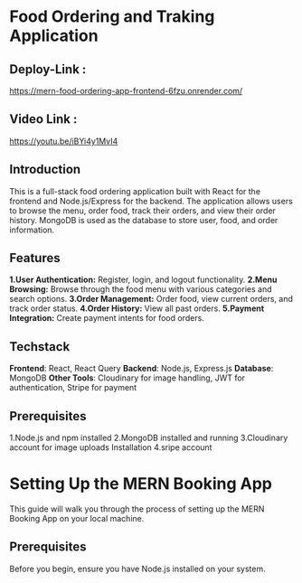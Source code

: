 # Food Ordering and Traking Application

## Deploy-Link :
https://mern-food-ordering-app-frontend-6fzu.onrender.com/

## Video Link :
https://youtu.be/iBYi4y1MvI4

## Introduction

This is a full-stack food ordering application built with React for the frontend and Node.js/Express for the backend. The application allows users to browse the menu, order food, track their orders, and view their order history. MongoDB is used as the database to store user, food, and order information.

## Features
**1.User Authentication:** Register, login, and logout functionality.
**2.Menu Browsing:** Browse through the food menu with various categories and search options.
**3.Order Management:** Order food, view current orders, and track order status.
**4.Order History:** View all past orders.
**5.Payment Integration:** Create payment intents for food orders.

## Techstack
**Frontend**: React, React Query
**Backend**: Node.js, Express.js
**Database**: MongoDB
**Other Tools**: Cloudinary for image handling, JWT for authentication, Stripe for payment

## Prerequisites
1.Node.js and npm installed
2.MongoDB installed and running
3.Cloudinary account for image uploads
Installation
4.sripe account

# Setting Up the MERN Booking App

This guide will walk you through the process of setting up the MERN Booking App on your local machine.

## Prerequisites

Before you begin, ensure you have Node.js installed on your system.

